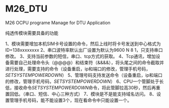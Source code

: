 # M26_DTU
M26 OCPU programe Manage for DTU Application

纯透传模块需要具备的功能

1、模块需要增加本机SIM卡号设置的命令，然后上线时将卡号发送到中心格式为ID=138xxxxxxxx
2、串口波特率默认出厂设置为默认为9600 N 8 1，只支持串口修改。
3、支持当前参数的短信，串口、tcp方式的获取。
4、Tcp通讯，增加设备需要自己处理命令头（@@@@）和结束符（&&&&），将头尾之间的命令截取并进行处理，需要支持的命令（设备重启，ip和端口的修改，管理手机号码，$SETSYSTEMPOWERDOWN$）
5、管理号码支持发送命令（设备重启，ip和端口的修改，管理手机号码，$SETSYSTEMPOWERDOWN$）
6、CPU一个管脚处于长低，接收命令$SETSYSTEMPOWERDOWN$命令，将此管脚拉高30秒，然后再重置回低。（串口、短信、中心三种方式）
7、模块是不是能支持域名访问。
8、设置管理手机号码，能不能设置3个，现在看命令中只能设置一个。
